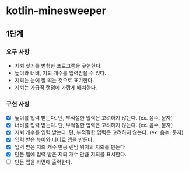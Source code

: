 # kotlin-minesweeper

## 1단계

### 요구 사항
- 지뢰 찾기를 변형한 프로그램을 구현한다.
- 높이와 너비, 지뢰 개수를 입력받을 수 있다.
- 지뢰는 눈에 잘 띄는 것으로 표기한다.
- 지뢰는 가급적 랜덤에 가깝게 배치한다.

### 구현 사항
- [x] 높이를 입력 받는다. 단, 부적절한 입력은 고려하지 않는다. (ex. 음수, 문자)
- [x] 너비를 입력 받는다. 단, 부적절한 입력은 고려하지 않는다. (ex. 음수, 문자)
- [x] 지뢰 개수를 입력 받는다. 단, 부적절한 입력은 고려하지 않는다. (ex. 음수, 문자)
- [x] 입력 받은 높이와 너비로 맵을 만든다.
- [x] 입력 받은 지뢰 개수 만큼 랜덤 위치의 지뢰를 만든다
- [x] 만든 맵에 입력 받은 지뢰 개수 만큼 지뢰를 표시한다.
- [ ] 만든 맵을 화면에 출력한다.
